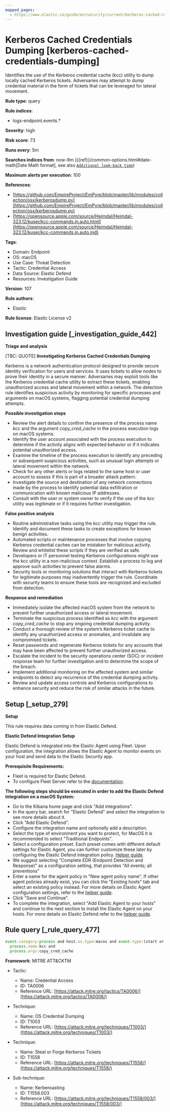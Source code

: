 ```yaml
---
mapped_pages:
  - https://www.elastic.co/guide/en/security/current/kerberos-cached-credentials-dumping.html
---
```


# Kerberos Cached Credentials Dumping [kerberos-cached-credentials-dumping]

Identifies the use of the Kerberos credential cache (kcc) utility to dump locally cached Kerberos tickets. Adversaries may attempt to dump credential material in the form of tickets that can be leveraged for lateral movement.

**Rule type**: query

**Rule indices**:

* logs-endpoint.events.*

**Severity**: high

**Risk score**: 73

**Runs every**: 5m

**Searches indices from**: now-9m ({{ref}}/common-options.html#date-math[Date Math format], see also [`Additional look-back time`](docs-content://solutions/security/detect-and-alert/create-detection-rule.md#rule-schedule))

**Maximum alerts per execution**: 100

**References**:

* [https://github.com/EmpireProject/EmPyre/blob/master/lib/modules/collection/osx/kerberosdump.py](https://github.com/EmpireProject/EmPyre/blob/master/lib/modules/collection/osx/kerberosdump.py)
* [https://opensource.apple.com/source/Heimdal/Heimdal-323.12/kuser/kcc-commands.in.auto.html](https://opensource.apple.com/source/Heimdal/Heimdal-323.12/kuser/kcc-commands.in.auto.md)

**Tags**:

* Domain: Endpoint
* OS: macOS
* Use Case: Threat Detection
* Tactic: Credential Access
* Data Source: Elastic Defend
* Resources: Investigation Guide

**Version**: 107

**Rule authors**:

* Elastic

**Rule license**: Elastic License v2

## Investigation guide [_investigation_guide_442]

**Triage and analysis**

[TBC: QUOTE]
**Investigating Kerberos Cached Credentials Dumping**

Kerberos is a network authentication protocol designed to provide secure identity verification for users and services. It uses tickets to allow nodes to prove their identity in a secure manner. Adversaries may exploit tools like the Kerberos credential cache utility to extract these tickets, enabling unauthorized access and lateral movement within a network. The detection rule identifies suspicious activity by monitoring for specific processes and arguments on macOS systems, flagging potential credential dumping attempts.

**Possible investigation steps**

* Review the alert details to confirm the presence of the process name *kcc* and the argument *copy_cred_cache* in the process execution logs on macOS systems.
* Identify the user account associated with the process execution to determine if the activity aligns with expected behavior or if it indicates potential unauthorized access.
* Examine the timeline of the process execution to identify any preceding or subsequent suspicious activities, such as unusual login attempts or lateral movement within the network.
* Check for any other alerts or logs related to the same host or user account to assess if this is part of a broader attack pattern.
* Investigate the source and destination of any network connections made by the process to identify potential data exfiltration or communication with known malicious IP addresses.
* Consult with the user or system owner to verify if the use of the *kcc* utility was legitimate or if it requires further investigation.

**False positive analysis**

* Routine administrative tasks using the kcc utility may trigger the rule. Identify and document these tasks to create exceptions for known benign activities.
* Automated scripts or maintenance processes that involve copying Kerberos credential caches can be mistaken for malicious activity. Review and whitelist these scripts if they are verified as safe.
* Developers or IT personnel testing Kerberos configurations might use the kcc utility in a non-malicious context. Establish a process to log and approve such activities to prevent false alarms.
* Security tools or monitoring solutions that interact with Kerberos tickets for legitimate purposes may inadvertently trigger the rule. Coordinate with security teams to ensure these tools are recognized and excluded from detection.

**Response and remediation**

* Immediately isolate the affected macOS system from the network to prevent further unauthorized access or lateral movement.
* Terminate the suspicious process identified as *kcc* with the argument *copy_cred_cache* to stop any ongoing credential dumping activity.
* Conduct a thorough review of the system’s Kerberos ticket cache to identify any unauthorized access or anomalies, and invalidate any compromised tickets.
* Reset passwords and regenerate Kerberos tickets for any accounts that may have been affected to prevent further unauthorized access.
* Escalate the incident to the security operations center (SOC) or incident response team for further investigation and to determine the scope of the breach.
* Implement additional monitoring on the affected system and similar endpoints to detect any recurrence of the credential dumping activity.
* Review and update access controls and Kerberos configurations to enhance security and reduce the risk of similar attacks in the future.


## Setup [_setup_279]

**Setup**

This rule requires data coming in from Elastic Defend.

**Elastic Defend Integration Setup**

Elastic Defend is integrated into the Elastic Agent using Fleet. Upon configuration, the integration allows the Elastic Agent to monitor events on your host and send data to the Elastic Security app.

**Prerequisite Requirements:**

* Fleet is required for Elastic Defend.
* To configure Fleet Server refer to the [documentation](docs-content://reference/ingestion-tools/fleet/fleet-server.md).

**The following steps should be executed in order to add the Elastic Defend integration on a macOS System:**

* Go to the Kibana home page and click "Add integrations".
* In the query bar, search for "Elastic Defend" and select the integration to see more details about it.
* Click "Add Elastic Defend".
* Configure the integration name and optionally add a description.
* Select the type of environment you want to protect, for MacOS it is recommended to select "Traditional Endpoints".
* Select a configuration preset. Each preset comes with different default settings for Elastic Agent, you can further customize these later by configuring the Elastic Defend integration policy. [Helper guide](docs-content://solutions/security/configure-elastic-defend/configure-an-integration-policy-for-elastic-defend.md).
* We suggest selecting "Complete EDR (Endpoint Detection and Response)" as a configuration setting, that provides "All events; all preventions"
* Enter a name for the agent policy in "New agent policy name". If other agent policies already exist, you can click the "Existing hosts" tab and select an existing policy instead. For more details on Elastic Agent configuration settings, refer to the [helper guide](docs-content://reference/ingestion-tools/fleet/agent-policy.md).
* Click "Save and Continue".
* To complete the integration, select "Add Elastic Agent to your hosts" and continue to the next section to install the Elastic Agent on your hosts. For more details on Elastic Defend refer to the [helper guide](docs-content://solutions/security/configure-elastic-defend/install-elastic-defend.md).


## Rule query [_rule_query_477]

```js
event.category:process and host.os.type:macos and event.type:(start or process_started) and
  process.name:kcc and
  process.args:copy_cred_cache
```

**Framework**: MITRE ATT&CKTM

* Tactic:

    * Name: Credential Access
    * ID: TA0006
    * Reference URL: [https://attack.mitre.org/tactics/TA0006/](https://attack.mitre.org/tactics/TA0006/)

* Technique:

    * Name: OS Credential Dumping
    * ID: T1003
    * Reference URL: [https://attack.mitre.org/techniques/T1003/](https://attack.mitre.org/techniques/T1003/)

* Technique:

    * Name: Steal or Forge Kerberos Tickets
    * ID: T1558
    * Reference URL: [https://attack.mitre.org/techniques/T1558/](https://attack.mitre.org/techniques/T1558/)

* Sub-technique:

    * Name: Kerberoasting
    * ID: T1558.003
    * Reference URL: [https://attack.mitre.org/techniques/T1558/003/](https://attack.mitre.org/techniques/T1558/003/)




